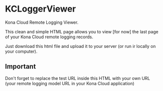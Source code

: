 KCLoggerViewer
==============

Kona Cloud Remote Logging Viewer.

This clean and simple HTML page allows you to view [for now] the last page of your Kona Cloud remote logging records.

Just download this html file and upload it to your server (or run ir locally on your computer).

Important
---------

Don't forget to replace the test URL inside this HTML with your own URL (your remote logging model URL in your Kona Cloud application)
